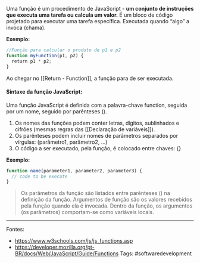 Uma função é um procedimento de JavaScript - **um conjunto de instruções que executa uma tarefa ou calcula um valor.** É um bloco de código projetado para executar uma tarefa específica. Executada quando “algo” a invoca (chama).

**Exemplo:**
```js
//Função para calcular o produto de p1 e p2 
function myFunction(p1, p2) {  
  return p1 * p2;  
}
```
Ao chegar no [[Return - Function]], a função para de ser executada.
#### Sintaxe da função JavaScript:

Uma função JavaScript é definida com a palavra-chave function, seguida por um nome, seguido por parênteses ().
1. Os nomes das funções podem conter letras, dígitos, sublinhados e cifrões (mesmas regras das [[Declaração de variáveis]]).
2. Os parênteses podem incluir nomes de parâmetros separados por vírgulas:
(parâmetro1, parâmetro2, ...)
3. O código a ser executado, pela função, é colocado entre chaves: {}

**Exemplo:**
```js
function name(parameter1, parameter2, parameter3) {  
  // code to be execute
}
```

>Os parâmetros da função são listados entre parênteses () na definição da função.
>Argumentos de função são os valores recebidos pela função quando ela é invocada.
>Dentro da função, os argumentos (os parâmetros) comportam-se como variáveis locais.

---
Fontes:
- https://www.w3schools.com/js/js_functions.asp
- https://developer.mozilla.org/pt-BR/docs/Web/JavaScript/Guide/Functions
Tags: #softwaredevelopment 